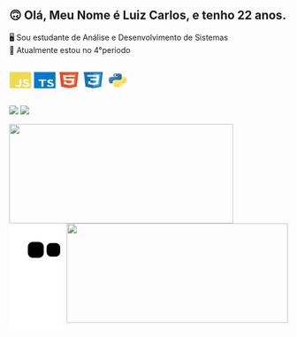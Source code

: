 ## 🙃 Olá, Meu Nome é Luiz Carlos, e tenho 22 anos. </br>
🖥️ Sou estudante de Análise e Desenvolvimento de Sistemas </br>
📗 Atualmente estou no 4°periodo </br>
<div style="display: inline_block"><br>
  <img align="center" alt="Rafa-Js" height="30" width="40" src="https://raw.githubusercontent.com/devicons/devicon/master/icons/javascript/javascript-plain.svg">
  <img align="center" alt="Rafa-Ts" height="30" width="40" src="https://raw.githubusercontent.com/devicons/devicon/master/icons/typescript/typescript-plain.svg">
  <img align="center" alt="Rafa-HTML" height="30" width="40" src="https://raw.githubusercontent.com/devicons/devicon/master/icons/html5/html5-original.svg">
  <img align="center" alt="Rafa-CSS" height="30" width="40" src="https://raw.githubusercontent.com/devicons/devicon/master/icons/css3/css3-original.svg">
  <img align="center" alt="Rafa-Python" height="30" width="40" src="https://raw.githubusercontent.com/devicons/devicon/master/icons/python/python-original.svg">
</div> 
</br>
 
 <a href = "luizcarlos8770@gmail.com"><img src="https://img.shields.io/badge/-Gmail-%23333?style=for-the-badge&logo=gmail&logoColor=white" target="_blank"></a>
 <a href="https://www.instagram.com/carlosjr_lima/" target="_blank"><img src="https://img.shields.io/badge/-Instagram-%23E4405F?style=for-the-badge&logo=instagram&logoColor=white" target="_blank"></a>
 
 



<div align="center">
  <a href="https://github.com/CarlosJRlima/Carlos">
  <img align= "left" height="180em" width="405em" src="https://github-readme-stats.vercel.app/api?username=VictorAnselmo&show_icons=true&theme=highcontrast&include_all_commits=true&count_private=true"/> <P>
  <img align= "right" height="180em" width="400em" src="https://github-readme-stats.vercel.app/api/top-langs/?username=VictorAnselmo&layout=compact&langs_count=7&theme=highcontrast"/>
</div>

![Snake animation](https://github.com/VictorAnselmo/VictorAnselmo/blob/output/github-contribution-grid-snake.svg)
 
</div>
